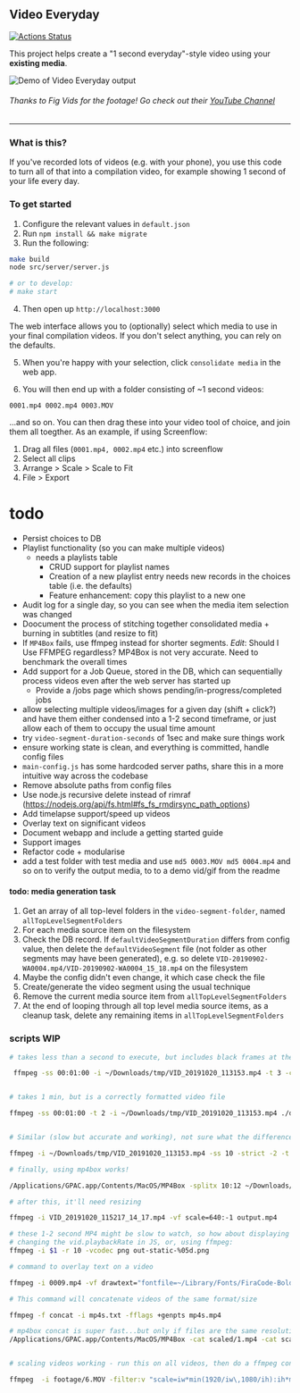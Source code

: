 ## Video Everyday

[![Actions Status](https://github.com/umaar/video-everyday/workflows/Node%20CI/badge.svg)](https://github.com/umaar/video-everyday/actions)

This project helps create a "1 second everyday"-style video using your __existing media__.

![Demo of Video Everyday output](demo.gif)

###### Thanks to Fig Vids for the footage! Go check out their [YouTube Channel](https://www.youtube.com/channel/UCPcQxhv9uNPef_DrXdF1_hg)

---

### What is this?

If you've recorded lots of videos (e.g. with your phone), you use this code to turn all of that into a compilation video, for example showing 1 second of your life every day.

### To get started

1. Configure the relevant values in `default.json`
2. Run `npm install && make migrate`
3. Run the following:

```sh
make build
node src/server/server.js

# or to develop:
# make start
```

4. Then open up `http://localhost:3000`

The web interface allows you to (optionally) select which media to use in your final compilation videos. If you don't select anything, you can rely on the defaults.

5. When you're happy with your selection, click `consolidate media` in the web app.

6. You will then end up with a folder consisting of ~1 second videos:

`0001.mp4 0002.mp4 0003.MOV`

...and so on. You can then drag these into your video tool of choice, and join them all toegther. As an example, if using Screenflow:

1. Drag all files (`0001.mp4, 0002.mp4` etc.) into screenflow
2. Select all clips
3. Arrange > Scale > Scale to Fit
4. File > Export

# todo

- Persist choices to DB
- Playlist functionality (so you can make multiple videos)
    + needs a playlists table
        * CRUD support for playlist names
        * Creation of a new playlist entry needs new records in the choices table (i.e. the defaults)
        * Feature enhancement: copy this playlist to a new one
- Audit log for a single day, so you can see when the media item selection was changed
- Doocument the process of stitching together consolidated media + burning in subtitles (and resize to fit)
- If `MP4Box` fails, use ffmpeg instead for shorter segments. _Edit_: Should I Use FFMPEG regardless?  MP4Box is not very accurate. Need to benchmark the overall times 
- Add support for a Job Queue, stored in the DB, which can sequentially process videos even after the web server has started up
    + Provide a /jobs page which shows pending/in-progress/completed jobs
- allow selecting multiple videos/images for a given day (shift + click?) and have them either condensed into a 1-2 second timeframe, or just allow each of them to occupy the usual time amount
- try `video-segment-duration-seconds` of 1sec and make sure things work
- ensure working state is clean, and everything is committed, handle config files
- `main-config.js` has some hardcoded server paths, share this in a more intuitive way across the codebase
- Remove absolute paths from config files
- Use node.js recursive delete instead of rimraf (https://nodejs.org/api/fs.html#fs_fs_rmdirsync_path_options)
- Add timelapse support/speed up videos
- Overlay text on significant videos
- Document webapp and include a getting started guide
- Support images
- Refactor code + modularise
- add a test folder with test media and use `md5 0003.MOV md5 0004.mp4` and so on to verify the output media, to to a demo vid/gif from the readme


#### todo: media generation task

1. Get an array of all top-level folders in the `video-segment-folder`, named `allTopLevelSegmentFolders`
2. For each media source item on the filesystem
3. Check the DB record. If `defaultVideoSegmentDuration` differs from config value, then delete the `defaultVideoSegment` file (not folder as other segments may have been generated), e.g. so delete `VID-20190902-WA0004.mp4/VID-20190902-WA0004_15_18.mp4` on the filesystem
4. Maybe the config didn't even change, it which case check the file 
5. Create/generate the video segment using the usual technique
6. Remove the current media source item from `allTopLevelSegmentFolders`
7. At the end of looping through all top level media source items, as a cleanup task, delete any remaining items in `allTopLevelSegmentFolders`


### scripts WIP

```sh
# takes less than a second to execute, but includes black frames at the start

 ffmpeg -ss 00:01:00 -i ~/Downloads/tmp/VID_20191020_113153.mp4 -t 3 -c copy -avoid_negative_ts 1 ./dist/test.mp4


# takes 1 min, but is a correctly formatted video file

ffmpeg -ss 00:01:00 -t 2 -i ~/Downloads/tmp/VID_20191020_113153.mp4 ./dist/foo.mp4


# Similar (slow but accurate and working), not sure what the difference is

ffmpeg -i ~/Downloads/tmp/VID_20191020_113153.mp4 -ss 10 -strict -2 -t 2 ./dist/foo.mp4

# finally, using mp4box works!

/Applications/GPAC.app/Contents/MacOS/MP4Box -splitx 10:12 ~/Downloads/tmp/VID_20191020_115217.mp4

# after this, it'll need resizing

ffmpeg -i VID_20191020_115217_14_17.mp4 -vf scale=640:-1 output.mp4

# these 1-2 second MP4 might be slow to watch, so how about displaying a sped up version either by:
# changing the vid.playbackRate in JS, or, using ffmpeg:
ffmpeg -i $1 -r 10 -vcodec png out-static-%05d.png

# command to overlay text on a video

ffmpeg -i 0009.mp4 -vf drawtext="fontfile=~/Library/Fonts/FiraCode-Bold.ttf: text='some text!':fontsize=80:fontcolor=white:x=100:y=100" 0009-text.mp4

# This command will concatenate videos of the same format/size

ffmpeg -f concat -i mp4s.txt -fflags +genpts mp4s.mp4

# mp4box concat is super fast...but only if files are the same resolution
/Applications/GPAC.app/Contents/MacOS/MP4Box -cat scaled/1.mp4 -cat scaled/2.mp4 -cat scaled/3.mp4 -cat scaled/4.mp4 -cat scaled/5.mp4 -new mp4box.mp4


# scaling videos working - run this on all videos, then do a ffmpeg concat https://superuser.com/a/547406

ffmpeg  -i footage/6.MOV -filter:v "scale=iw*min(1920/iw\,1080/ih):ih*min(1920/iw\,1080/ih), pad=1920:1080:(1920-iw*min(1920/iw\,1080/ih))/2:(1080-ih*min(1920/iw\,1080/ih))/2" -c:a copy scaled/6.mp4

```

